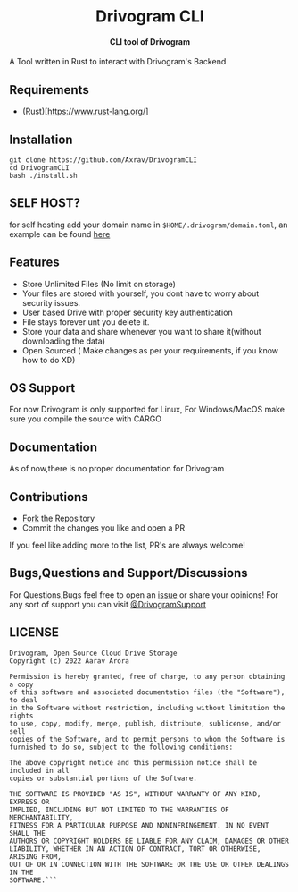<h1 align= center>Drivogram CLI</h1>
<h4 align = center> CLI tool of Drivogram</h4>


A Tool written in Rust to interact with Drivogram's Backend

## Requirements
- (Rust)[https://www.rust-lang.org/]


## Installation
```console
git clone https://github.com/Axrav/DrivogramCLI
cd DrivogramCLI
bash ./install.sh
```
## SELF HOST?
for self hosting add your domain name in ```$HOME/.drivogram/domain.toml```, an example can be found [here](domain.toml)

## Features
- Store Unlimited Files (No limit on storage)
- Your files are stored with yourself, you dont have to worry about security issues.
- User based Drive with proper security key authentication
- File stays forever unt you delete it.
- Store your data and share whenever you want to share it(without downloading the data)
- Open Sourced ( Make changes as per your requirements, if you know how to do XD)


## OS Support
For now Drivogram is only supported for Linux, For Windows/MacOS make sure you compile the source with CARGO

## Documentation
As of now,there is no proper documentation for Drivogram

## Contributions
- [Fork](https://github.com/Axrav/DrivogramCLI/fork) the Repository
- Commit the changes you like and open a PR



If you feel like adding more to the list, PR's are always welcome!

## Bugs,Questions and Support/Discussions
For Questions,Bugs feel free to open an [issue](https://github.com/Axrav/DrivogramCLI/issues?q=is%3Aissue+is%3Aopen+sort%3Aupdated-desc) or share your opinions!
For any sort of support you can visit [@DrivogramSupport](https://t.me/DrivogramSupport) 



## LICENSE
```MIT License
Drivogram, Open Source Cloud Drive Storage 
Copyright (c) 2022 Aarav Arora

Permission is hereby granted, free of charge, to any person obtaining a copy
of this software and associated documentation files (the "Software"), to deal
in the Software without restriction, including without limitation the rights
to use, copy, modify, merge, publish, distribute, sublicense, and/or sell
copies of the Software, and to permit persons to whom the Software is
furnished to do so, subject to the following conditions:

The above copyright notice and this permission notice shall be included in all
copies or substantial portions of the Software.

THE SOFTWARE IS PROVIDED "AS IS", WITHOUT WARRANTY OF ANY KIND, EXPRESS OR
IMPLIED, INCLUDING BUT NOT LIMITED TO THE WARRANTIES OF MERCHANTABILITY,
FITNESS FOR A PARTICULAR PURPOSE AND NONINFRINGEMENT. IN NO EVENT SHALL THE
AUTHORS OR COPYRIGHT HOLDERS BE LIABLE FOR ANY CLAIM, DAMAGES OR OTHER
LIABILITY, WHETHER IN AN ACTION OF CONTRACT, TORT OR OTHERWISE, ARISING FROM,
OUT OF OR IN CONNECTION WITH THE SOFTWARE OR THE USE OR OTHER DEALINGS IN THE
SOFTWARE.```

